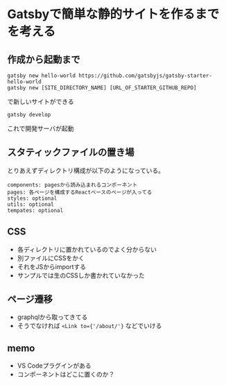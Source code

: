 # Gatsbyで簡単な静的サイトを作るまでを考える

## 作成から起動まで

```
gatsby new hello-world https://github.com/gatsbyjs/gatsby-starter-hello-world
gatsby new [SITE_DIRECTORY_NAME] [URL_OF_STARTER_GITHUB_REPO]
```

で新しいサイトができる

```
gatsby develop
```

これで開発サーバが起動

## スタティックファイルの置き場

とりあえずディレクトリ構成が以下のようになっている。

```
components: pagesから読み込まれるコンポーネント
pages: 各ページを構成するReactベースのページが入ってる
styles: optional
utils: optional
tempates: optional
```

## CSS
 - 各ディレクトリに置かれているのでよく分からない
 - 別ファイルにCSSをかく
 - それをJSからimportする
 - サンプルでは生のCSSしか書かれていなかった

## ページ遷移
 - graphqlから取ってきてる
 - そうでなければ `<Link to={'/about/'}` などでいける

## memo
 - VS Codeプラグインがある
 - コンポーネントはどこに置くのか？
